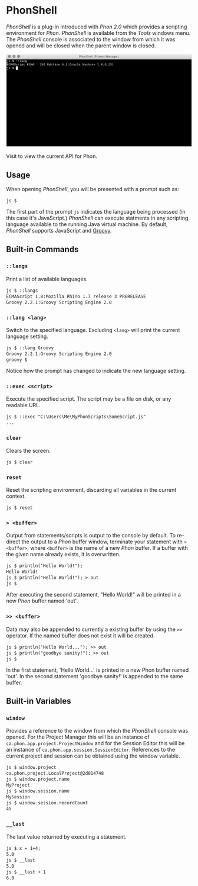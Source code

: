 # PhonShell

*PhonShell* is a plug-in introduced with *Phon 2.0* which provides a scripting environment for *Phon*.  *PhonShell* is available from the *Tools* windows menu. The *PhonShell* console is associated to the window from which it was opened and will be closed when the parent window is closed.

![../images/PhonShell.png](./images/phonshell.png)

Visit [](https://www.phon.ca/apidocs/) to view the current API for Phon.

## Usage

When opening *PhonShell*, you will be presented with a prompt such as:

```
js $
```

The first part of the prompt ```js``` indicates the language being processed (in this case it's JavaScript.)  *PhonShell* can execute statments in any scripting language available to the running Java virtual machine.  By default, *PhonShell* supports JavaScript and [Groovy](http://groovy.codehaus.org).

## Built-in Commands

### ```::langs```

Print a list of available languages.

```
js $ ::langs
ECMAScript 1.8:Mozilla Rhino 1.7 release 3 PRERELEASE
Groovy 2.2.1:Groovy Scripting Engine 2.0
```

### ```::lang <lang>```

Switch to the specified language.  Excluding ```<lang>``` will print the current language setting.

```
js $ ::lang Groovy
Groovy 2.2.1:Groovy Scripting Engine 2.0
groovy $
```

Notice how the prompt has changed to indicate the new language setting.

### ```::exec <script>```

Execute the specified script.  The script may be a file on disk, or any readable URL.

```
js $ ::exec "C:\Users\Me\MyPhonScripts\SomeScript.js"
...
```

### ```clear```

Clears the screen.

```
js $ clear
```

### ```reset```

Reset the scripting environment, discarding all variables in the current context.

```
js $ reset
```

### ```> <buffer>```

Output from statements/scripts is output to the console by default.  To re-direct the output to a *Phon* buffer window, terminate your statement with ```> <buffer>```, where ```<buffer>``` is the name of a new *Phon* buffer.  If a buffer with the given name already exists, it is overwritten.

```
js $ println("Hello World!");
Hello World!
js $ println("Hello World!"); > out
js $
```

After executing the second statement, "Hello World!" will be printed in a new *Phon* buffer named 'out'.

### ```>> <buffer>```

Data may also be appended to currently a existing buffer by using the ```>>``` operator.  If the named buffer does not exist it will be created.

```
js $ println("Hello World..."); >> out
js $ println("goodbye sanity!"); >> out
js $
```

In the first statement, 'Hello World...' is printed in a new Phon buffer named 'out'.  In the second statement 'goodbye sanity!' is appended to the same buffer.

## Built-in Variables

### ```window```

Provides a reference to the window from which the *PhonShell* console was opened.  For the Project Manager this will be an instance of ```ca.phon.app.project.ProjectWindow``` and for the Session Editor this will be an instance of ```ca.phon.app.session.SessionEditor```.  References to the current project and session can be obtained using the window variable.

```
js $ window.project
ca.phon.project.LocalProject@2d014748
js $ window.project.name
MyProject
js $ window.session.name
MySession
js $ window.session.recordCount
45
```

### ```__last``` 

The last value returned by executing a statement.

```
js $ x = 1+4;
5.0
js $ __last
5.0
js $ __last + 1
6.0
```
